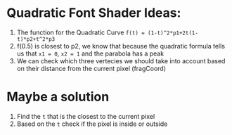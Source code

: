 # Quadratic Font Shader Ideas:
1. The function for the Quadratic Curve ```f(t) = (1-t)^2*p1+2t(1-t)*p2+t^2*p3```
2. f(0.5) is closest to p2, we know that because the quadratic formula tells us that ```x1 = 0```, ```x2 = 1``` and the parabola has a peak
3. We can check which three vertecies we should take into account based on their distance from the current pixel (fragCoord)

# Maybe a solution
1. Find the ```t``` that is the closest to the current pixel
2. Based on the ```t``` check if the pixel is inside or outside